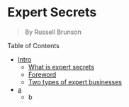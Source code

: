 # Expert Secrets

> By Russell Brunson

Table of Contents
- [Intro](#intro)
  - [What is expert secrets](#what-is-expert-secrets)
  - [Foreword](#foreword)
  - [Two types of expert businesses](#two-types-of-expert-businesses)
- [a]()
  - b
